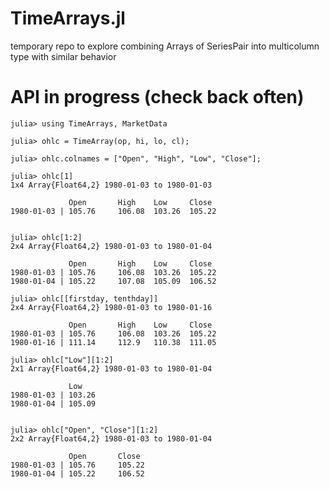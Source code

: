 TimeArrays.jl
============

temporary repo to explore combining Arrays of SeriesPair into multicolumn type with similar behavior

API in progress (check back often)
=========

```
julia> using TimeArrays, MarketData

julia> ohlc = TimeArray(op, hi, lo, cl);

julia> ohlc.colnames = ["Open", "High", "Low", "Close"];

julia> ohlc[1]
1x4 Array{Float64,2} 1980-01-03 to 1980-01-03

             Open       High    Low     Close
1980-01-03 | 105.76     106.08  103.26  105.22


julia> ohlc[1:2]
2x4 Array{Float64,2} 1980-01-03 to 1980-01-04

             Open       High    Low     Close
1980-01-03 | 105.76     106.08  103.26  105.22
1980-01-04 | 105.22     107.08  105.09  106.52

julia> ohlc[[firstday, tenthday]]
2x4 Array{Float64,2} 1980-01-03 to 1980-01-16

             Open       High    Low     Close
1980-01-03 | 105.76     106.08  103.26  105.22
1980-01-16 | 111.14     112.9   110.38  111.05

julia> ohlc["Low"][1:2]
2x1 Array{Float64,2} 1980-01-03 to 1980-01-04

             Low
1980-01-03 | 103.26
1980-01-04 | 105.09


julia> ohlc["Open", "Close"][1:2]
2x2 Array{Float64,2} 1980-01-03 to 1980-01-04

             Open       Close
1980-01-03 | 105.76     105.22
1980-01-04 | 105.22     106.52

```
